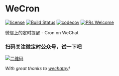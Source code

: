# WeCron

[![license](https://img.shields.io/aur/license/yaourt.svg?style=flat-square)](https://github.com/polyrabbit/WeCron/blob/master/LICENSE)
[![Build Status](https://travis-ci.org/polyrabbit/WeCron.svg?branch=master)](https://travis-ci.org/polyrabbit/WeCron)
[![codecov](https://codecov.io/gh/polyrabbit/WeCron/branch/master/graph/badge.svg)](https://codecov.io/gh/polyrabbit/WeCron)
[![PRs Welcome](https://img.shields.io/badge/PRs-welcome-brightgreen.svg)](https://github.com/polyrabbit/WeCron/pulls)

微信上的定时提醒 - Cron on WeChat

### 扫码关注微定时公众号，试一下吧
[![二维码](http://wx3.sinaimg.cn/mw690/ac472348ly1fildd8hmgzj2076076dga.jpg)](http://wecron.betacat.io)

_With great thanks to [wechatpy](http://docs.wechatpy.org)!_

